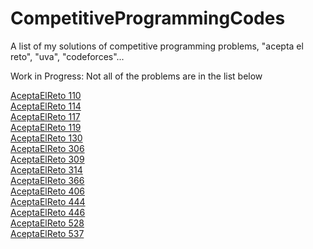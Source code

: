 # CompetitiveProgrammingCodes
A list of my solutions of competitive programming problems, "acepta el reto", "uva", "codeforces"...
  
Work in Progress: Not all of the problems are in the list below  
  
[AceptaElReto 110](./problems/aer110/src/Main.java)  
[AceptaElReto 114](./problems/aer114/src/Main.java)  
[AceptaElReto 117](./problems/aer117/src/Main.java)  
[AceptaElReto 119](./problems/aer119/src/Main.java)  
[AceptaElReto 130](./problems/aer130/src/Main.java)  
[AceptaElReto 306](./problems/aer306/src/Main.java)  
[AceptaElReto 309](./problems/aer309/src/Main.java)  
[AceptaElReto 314](./problems/aer314/src/Main.java)  
[AceptaElReto 366](./problems/aer366/src/Main.java)  
[AceptaElReto 406](./problems/aer406/src/Main.java)  
[AceptaElReto 444](./problems/aer444/src/Main.java)  
[AceptaElReto 446](./problems/aer446/src/Main.java)  
[AceptaElReto 528](./problems/aer528/src/Main.java)  
[AceptaElReto 537](./problems/aer537/src/Main.java)  
